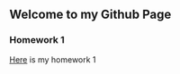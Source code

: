 ## Welcome to my Github Page

### Homework 1

[Here](files/omeryildirim_582hw1.html) is my homework 1  
